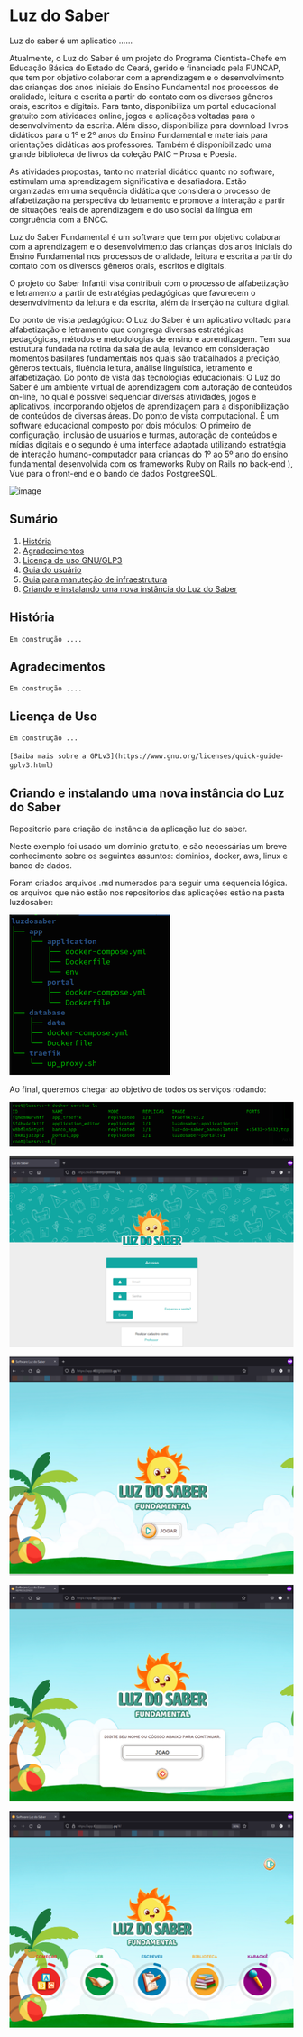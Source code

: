 # Luz do Saber

Luz do saber é um aplicatico ......

<P>
Atualmente, o Luz do Saber é um projeto do Programa Cientista-Chefe em Educação Básica do Estado do Ceará, gerido e financiado pela FUNCAP, que tem por objetivo colaborar com a aprendizagem e o desenvolvimento das crianças dos anos iniciais do Ensino Fundamental nos processos de oralidade, leitura e escrita a partir do contato com os diversos gêneros orais, escritos e digitais. Para tanto, disponibiliza um portal educacional gratuito com atividades online, jogos e aplicações voltadas para o desenvolvimento da escrita. Além disso, disponibiliza para download livros didáticos para o 1º e 2º anos do Ensino Fundamental e materiais para orientações didáticas aos professores. Também é disponibilizado uma grande biblioteca de livros da coleção PAIC – Prosa e Poesia.
</P>
<P>
As atividades propostas, tanto no material didático quanto no software, estimulam uma aprendizagem significativa e desafiadora. Estão organizadas em uma sequência didática que considera o processo de alfabetização na perspectiva do letramento e promove a interação a partir de situações reais de aprendizagem e do uso social da língua em congruência com a BNCC.
</P>
<P>
Luz do Saber Fundamental é um software que tem por objetivo colaborar com a aprendizagem e o desenvolvimento das crianças dos anos iniciais do Ensino Fundamental nos processos de oralidade, leitura e escrita a partir do contato com os diversos gêneros orais, escritos e digitais.
</P>
<P>
O projeto do Saber Infantil visa contribuir com o processo de alfabetização e letramento a partir de estratégias pedagógicas que favorecem o desenvolvimento da leitura e da escrita, além da inserção na cultura digital.
</P>
<P>
Do ponto de vista pedagógico:
O Luz do Saber é um aplicativo voltado para alfabetização e letramento que congrega diversas estratégicas pedagógicas, métodos e metodologias de ensino e aprendizagem. Tem sua estrutura fundada na rotina da sala de aula, levando em consideração momentos basilares fundamentais nos quais são trabalhados a predição, gêneros textuais, fluência leitura, análise linguística, letramento e alfabetização.
Do ponto de vista das tecnologias educacionais:
O Luz do Saber é um ambiente virtual de aprendizagem com autoração de conteúdos on-line, no qual é possível sequenciar diversas atividades, jogos e aplicativos, incorporando objetos de aprendizagem para a disponibilização de conteúdos de diversas áreas.
Do ponto de vista computacional.
É um software educacional composto por dois módulos: O primeiro de configuração, inclusão de usuários e turmas, autoração de conteúdos e mídias digitais e o segundo é uma interface adaptada utilizando estratégia de interação humano-computador para crianças do 1º ao 5º ano do ensino fundamental desenvolvida com os frameworks Ruby on Rails no back-end ),  Vue para o front-end e o bando de dados PostgreeSQL.
</P>

![image](https://user-images.githubusercontent.com/80797440/182002220-a0aad5ea-aaca-4641-be2b-29775a0cb2ec.png)





## Sumário 

1. [História]()
2. [Agradecimentos]()
3. [Licença de uso GNU/GLP3]()
4. [Guia do usuário](https://github.com/desenvolvedorabc/luzdosaber/blob/main/Guia%20do%20Usu%C3%A1rio/reademe.md)
5. [Guia para manuteção de infraestrutura]()
6. [Criando e instalando uma nova instância do Luz do Saber](https://github.com/desenvolvedorabc/luzdosaber#criando-e-instalando-uma-nova-inst%C3%A2ncia-do-luz-do-saber) 


## História

    Em construção ....


## Agradecimentos

    Em construção ....

## Licença de Uso

    Em construção ...

    [Saiba mais sobre a GPLv3](https://www.gnu.org/licenses/quick-guide-gplv3.html)



## Criando e instalando uma nova instância do Luz do Saber

Repositorio para criação de instância da aplicação luz do saber. 

Neste exemplo foi usado um dominio gratuito, e são necessárias um breve conhecimento sobre os seguintes assuntos: dominios, docker, aws, linux e banco de dados.

Foram criados arquivos .md numerados para seguir uma sequencia lógica. os arquivos que não estão nos repositorios das aplicações estão na pasta luzdosaber:

![tree-full](imagens/arvore-full.png)

Ao final, queremos chegar ao objetivo de todos os serviços rodando:

![services](imagens/services.png)

![editor](imagens/editor.png)

![app1](imagens/app1.png)

![app2](imagens/app2.png)

![app3](imagens/app3.png)
